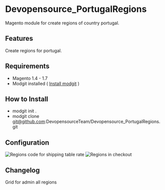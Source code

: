 # Devopensource_PortugalRegions
Magento module for create regions of country portugal.

## Features
Create regions for portugal.

## Requirements
* Magento 1.4 - 1.7
* Modgit installed ( [Install modgit](https://github.com/jreinke/modgit "Install modgit")  ) 

## How to Install
* modgit init .
* modgit clone git@github.com:DevopensourceTeam/Devopensource_PortugalRegions.git

## Configuration
<img src="https://imageshack.com/i/eyAF4279j" alt="Regions code for shipping table rate" />
<img src="https://imageshack.com/i/ipwumNgOp" alt="Regions in checkout" />

## Changelog
Grid for admin all regions
